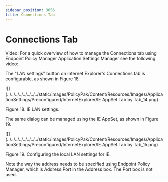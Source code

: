 ```yaml
---
sidebar_position: 3656
title: Connections Tab
---
```


# Connections Tab

Video: For a quick overview of how to manage the Connections tab using Endpoint Policy Manager Application Settings Manager see the following video: .

The "LAN settings" button on Internet Explorer's Connections tab is configurable, as shown in Figure 18.

![](../../../../../../../../static/images/PolicyPak/Content/Resources/Images/ApplicationSettings/Preconfigured/InternetExplorer/IE AppSet Tab by Tab_14.png)

Figure 18. IE LAN settings.

The same dialog can be managed using the IE AppSet, as shown in Figure 19.

![](../../../../../../../../static/images/PolicyPak/Content/Resources/Images/ApplicationSettings/Preconfigured/InternetExplorer/IE AppSet Tab by Tab_15.png)

Figure 19. Configuring the local LAN settings for IE.

Note the way the address needs to be specified using Endpoint Policy Manager, which is Address:Port in the Address box. The Port box is not used.